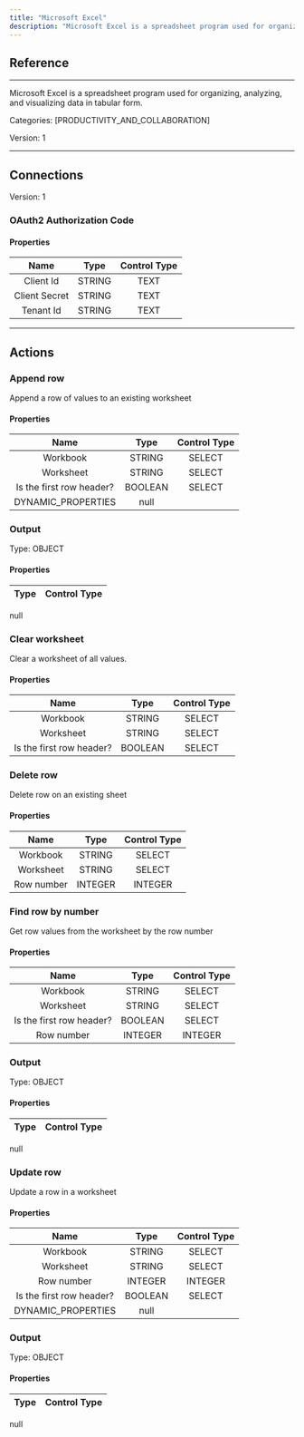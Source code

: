 ```yaml
---
title: "Microsoft Excel"
description: "Microsoft Excel is a spreadsheet program used for organizing, analyzing, and visualizing data in tabular form."
---
```

## Reference
<hr />

Microsoft Excel is a spreadsheet program used for organizing, analyzing, and visualizing data in tabular form.

Categories: [PRODUCTIVITY_AND_COLLABORATION]

Version: 1

<hr />



## Connections

Version: 1


### OAuth2 Authorization Code

#### Properties

|      Name      |     Type     |     Control Type     |
|:--------------:|:------------:|:--------------------:|
| Client Id | STRING | TEXT  |
| Client Secret | STRING | TEXT  |
| Tenant Id | STRING | TEXT  |





<hr />





## Actions


### Append row
Append a row of values to an existing worksheet

#### Properties

|      Name      |     Type     |     Control Type     |
|:--------------:|:------------:|:--------------------:|
| Workbook | STRING | SELECT  |
| Worksheet | STRING | SELECT  |
| Is the first row header? | BOOLEAN | SELECT  |
| DYNAMIC_PROPERTIES | null  |


### Output



Type: OBJECT

#### Properties

|     Type     |     Control Type     |
|:------------:|:--------------------:|
null





### Clear worksheet
Clear a worksheet of all values.

#### Properties

|      Name      |     Type     |     Control Type     |
|:--------------:|:------------:|:--------------------:|
| Workbook | STRING | SELECT  |
| Worksheet | STRING | SELECT  |
| Is the first row header? | BOOLEAN | SELECT  |




### Delete row
Delete row on an existing sheet

#### Properties

|      Name      |     Type     |     Control Type     |
|:--------------:|:------------:|:--------------------:|
| Workbook | STRING | SELECT  |
| Worksheet | STRING | SELECT  |
| Row number | INTEGER | INTEGER  |




### Find row by number
Get row values from the worksheet by the row number

#### Properties

|      Name      |     Type     |     Control Type     |
|:--------------:|:------------:|:--------------------:|
| Workbook | STRING | SELECT  |
| Worksheet | STRING | SELECT  |
| Is the first row header? | BOOLEAN | SELECT  |
| Row number | INTEGER | INTEGER  |


### Output



Type: OBJECT

#### Properties

|     Type     |     Control Type     |
|:------------:|:--------------------:|
null





### Update row
Update a row in a worksheet

#### Properties

|      Name      |     Type     |     Control Type     |
|:--------------:|:------------:|:--------------------:|
| Workbook | STRING | SELECT  |
| Worksheet | STRING | SELECT  |
| Row number | INTEGER | INTEGER  |
| Is the first row header? | BOOLEAN | SELECT  |
| DYNAMIC_PROPERTIES | null  |


### Output



Type: OBJECT

#### Properties

|     Type     |     Control Type     |
|:------------:|:--------------------:|
null





